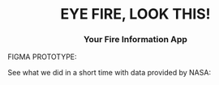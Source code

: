<h1 align="center">EYE FIRE, LOOK THIS!</h1>
<h3 align="center">Your Fire Information App</h3>

<p>FIGMA PROTOTYPE: </p>
<p>See what we did in a short time with data provided by NASA:  </p>
